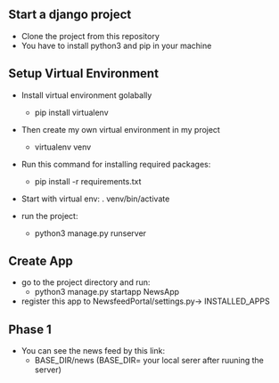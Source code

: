 ## Start a django project
- Clone the project from this repository
- You have to install python3 and pip in your machine

## Setup Virtual Environment
- Install virtual environment golabally
    - pip install virtualenv
- Then create my own virtual environment in my project
    - virtualenv venv
- Run this command for installing required packages:
    - pip install -r requirements.txt
- Start with virtual env: . venv/bin/activate

- run the project:
    - python3 manage.py runserver

## Create App
- go to the project directory and run:
    - python3 manage.py startapp NewsApp
- register this app to NewsfeedPortal/settings.py-> INSTALLED_APPS

## Phase 1
- You can see the news feed by this link:
    - BASE_DIR/news     (BASE_DIR= your local serer after ruuning the server)


